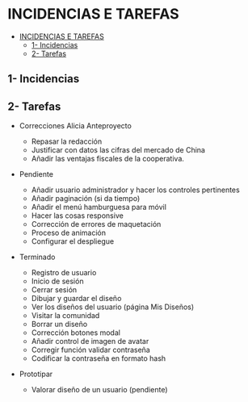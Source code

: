 # INCIDENCIAS E TAREFAS
- [INCIDENCIAS E TAREFAS](#incidencias-e-tarefas)
  - [1- Incidencias](#1--incidencias)
  - [2- Tarefas](#2--tarefas)

## 1- Incidencias


## 2- Tarefas

- Correcciones Alicia Anteproyecto

  - Repasar la redacción
  - Justificar con datos las cifras del mercado de China
  - Añadir las ventajas fiscales de la cooperativa.

- Pendiente

  - Añadir usuario administrador y hacer los controles pertinentes
  - Añadir paginación (si da tiempo)
  - Añadir el menú hamburguesa para móvil
  - Hacer las cosas responsive
  - Corrección de errores de maquetación
  - Proceso de animación
  - Configurar el despliegue
  

- Terminado
  - Registro de usuario
  - Inicio de sesión
  - Cerrar sesión
  - Dibujar y guardar el diseño
  - Ver los diseños del usuario (página Mis Diseños)
  - Visitar la comunidad
  - Borrar un diseño
  - Corrección botones modal
  - Añadir control de imagen de avatar
  - Corregir función validar contraseña
  - Codificar la contraseña en formato hash


- Prototipar
  - Valorar diseño de un usuario (pendiente)